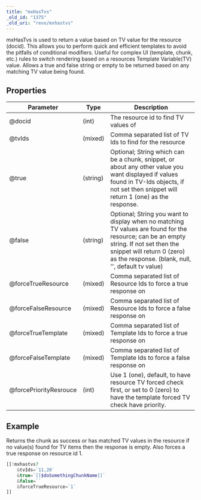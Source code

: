 ```yaml
---
title: "mxHasTvs"
_old_id: "1375"
_old_uri: "revo/mxhastvs"
---
```


mxHasTvs is used to return a value based on TV value for the resource (docid). This allows you to perform quick and efficient templates to avoid the pitfalls of conditional modifiers. Useful for complex UI (template, chunk, etc.) rules to switch rendering based on a resources Template Variable(TV) value. Allows a true and false string or empty to be returned based on any matching TV value being found.

## Properties

| Parameter              | Type     | Description                                                                                                                                                                                                               |
| ---------------------- | -------- | ------------------------------------------------------------------------------------------------------------------------------------------------------------------------------------------------------------------------- |
| @docid                 | (int)    | The resource id to find TV values of                                                                                                                                                                                      |
| @tvIds                 | (mixed)  | Comma separated list of TV Ids to find for the resource                                                                                                                                                                   |
| @true                  | (string) | Optional; String which can be a chunk, snippet, or about any other value you want displayed if values found in TV-Ids objects, if not set then snippet will return 1 (one) as the response.                               |
| @false                 | (string) | Optional; String you want to display when no matching TV values are found for the resource; can be an empty string. If not set then the snippet will return 0 (zero) as the response. (blank, null, '', default tv value) |
| @forceTrueResource     | (mixed)  | Comma separated list of Resource Ids to force a true response on                                                                                                                                                          |
| @forceFalseResource    | (mixed)  | Comma separated list of Resource Ids to force a false response on                                                                                                                                                         |
| @forceTrueTemplate     | (mixed)  | Comma separated list of Template Ids to force a true response on                                                                                                                                                          |
| @forceFalseTemplate    | (mixed)  | Comma separated list of Template Ids to force a false response on                                                                                                                                                         |
| @forcePriorityResrouce | (int)    | Use 1 (one), default, to have resource TV forced check first, or set to 0 (zero) to have the template forced TV check have priority.                                                                                      |

## Example

Returns the chunk as success or has matched TV values in the resource
if no value(s) found for TV items then the response is empty. Also forces
a true response on resource id 1.

``` php
[[!mxhastvs?
    &tvIds=`11,20`
    &true=`[[$doSomethingChunkName]]`
    &false=``
    &forceTrueResource=`1`
]]
```
